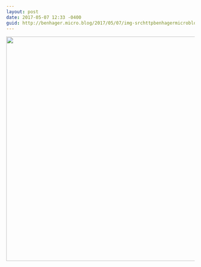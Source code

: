 ```yaml
---
layout: post
date: 2017-05-07 12:33 -0400
guid: http://benhager.micro.blog/2017/05/07/img-srchttpbenhagermicrobloguploadsfefejpg-width.html
---
```

<img src="http://benhager.micro.blog/uploads/2017/772fe254fe.jpg" width="600" height="600" style="height: auto" />
